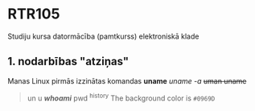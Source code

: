 # RTR105
Studiju kursa datormācība (pamtkurss) elektroniskā klade

## 1. nodarbības "atziņas"
Manas Linux pirmās izzinātas komandas
**uname**
*uname -a*
~~uman uname~~
>un
u
***whoami***
pwd
<sup>history</sup>
The background color is `#0969D`
>
